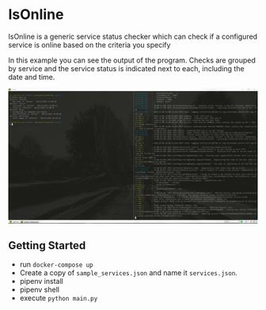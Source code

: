 # IsOnline
IsOnline is a generic service status checker which can check if a configured service is online based on the criteria you specify

In this example you can see the output of the program. Checks are grouped by service and the service status is indicated next to each, including the date and time.

![Image of example output](images/example.jpg)

## Getting Started
- run `docker-compose up`
- Create a copy of `sample_services.json` and name it `services.json`.
- pipenv install
- pipenv shell
- execute `python main.py`
